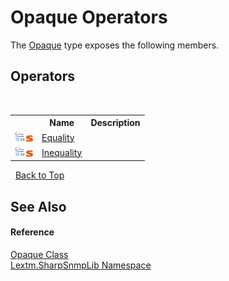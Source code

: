 # Opaque Operators
 

The <a href="T_Lextm_SharpSnmpLib_Opaque">Opaque</a> type exposes the following members.


## Operators
&nbsp;<table><tr><th></th><th>Name</th><th>Description</th></tr><tr><td>![Public operator](media/puboperator.gif "Public operator")![Static member](media/static.gif "Static member")</td><td><a href="M_Lextm_SharpSnmpLib_Opaque_op_Equality">Equality</a></td><td /></tr><tr><td>![Public operator](media/puboperator.gif "Public operator")![Static member](media/static.gif "Static member")</td><td><a href="M_Lextm_SharpSnmpLib_Opaque_op_Inequality">Inequality</a></td><td /></tr></table>&nbsp;
<a href="#opaque-operators">Back to Top</a>

## See Also


#### Reference
<a href="T_Lextm_SharpSnmpLib_Opaque">Opaque Class</a><br /><a href="N_Lextm_SharpSnmpLib">Lextm.SharpSnmpLib Namespace</a><br />